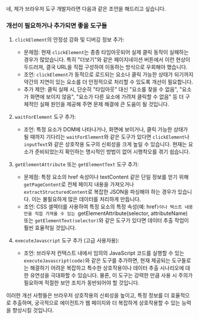 네, 제가 브라우저 도구 개발자라면 다음과 같은 조언을 해드리고 싶습니다.

### 개선이 필요하거나 추가되면 좋을 도구들

1.  `clickElement`의 안정성 강화 및 디버깅 정보 추가:
    *   문제점: 현재 `clickElement`는 종종 타임아웃되어 실제 클릭 동작이 실패하는 경우가 많았습니다. 특히 "더보기"와 같은 페이지네이션 버튼에서 이런 현상이 두드러져, 결국 URL을 직접 구성하여 이동하는 방식으로 우회해야 했습니다.
    *   조언: `clickElement`가 동적으로 로드되는 요소나 클릭 가능한 상태가 되기까지 약간의 지연이 있는 요소를 더 안정적으로 처리할 수 있도록 개선이 필요합니다.
    *   추가 제안: 클릭 실패 시, 단순히 "타임아웃" 대신 "요소를 찾을 수 없음", "요소가 화면에 보이지 않음", "요소가 다른 요소에 가려져 클릭할 수 없음" 등 더 구체적인 실패 원인을 제공해 주면 문제 해결에 큰 도움이 될 것입니다.

2.  `waitForElement` 도구 추가:
    *   조언: 특정 요소가 DOM에 나타나거나, 화면에 보이거나, 클릭 가능한 상태가 될 때까지 기다리는 `waitForElement`와 같은 도구가 있다면 `clickElement`나 `inputText`와 같은 상호작용 도구의 신뢰성을 크게 높일 수 있습니다. 현재는 요소가 준비되었는지 확인하는 명시적인 방법이 없어 시행착오를 겪기 쉽습니다.

3.  `getElementAttribute` 또는 `getElementText` 도구 추가:
    *   문제점: 특정 요소의 href 속성이나 textContent 같은 단일 정보를 얻기 위해 `getPageContent`로 전체 페이지 내용을 가져오거나 `extractStructuredContent`로 복잡한 JSON을 파싱해야 하는 경우가 있습니다. 이는 불필요하게 많은 데이터를 처리하게 만듭니다.
    *   조언: CSS 셀렉터를 사용하여 특정 요소의 특정 속성(예: href`)이나 텍스트 내용만을 직접 가져올 수 있는 `getElementAttribute(selector, attributeName) 또는 `getElementText(selector)`와 같은 도구가 있다면 데이터 추출 작업이 훨씬 효율적일 것입니다.

4.  `executeJavascript` 도구 추가 (고급 사용자용):
    *   조언: 브라우저 컨텍스트 내에서 임의의 JavaScript 코드를 실행할 수 있는 `executeJavascript(code)`와 같은 도구를 추가하면, 현재 제공되는 도구들로는 해결하기 어려운 복잡하고 특수한 상호작용이나 데이터 추출 시나리오에 대한 유연성을 극대화할 수 있습니다. 물론, 이 도구는 강력한 만큼 사용 시 주의가 필요하며 적절한 보안 조치가 동반되어야 할 것입니다.

이러한 개선 사항들은 브라우저 상호작용의 신뢰성을 높이고, 특정 정보를 더 효율적으로 추출하며, 궁극적으로 에이전트가 웹 페이지와 더 복잡하게 상호작용할 수 있는 능력을 향상시킬 것입니다.